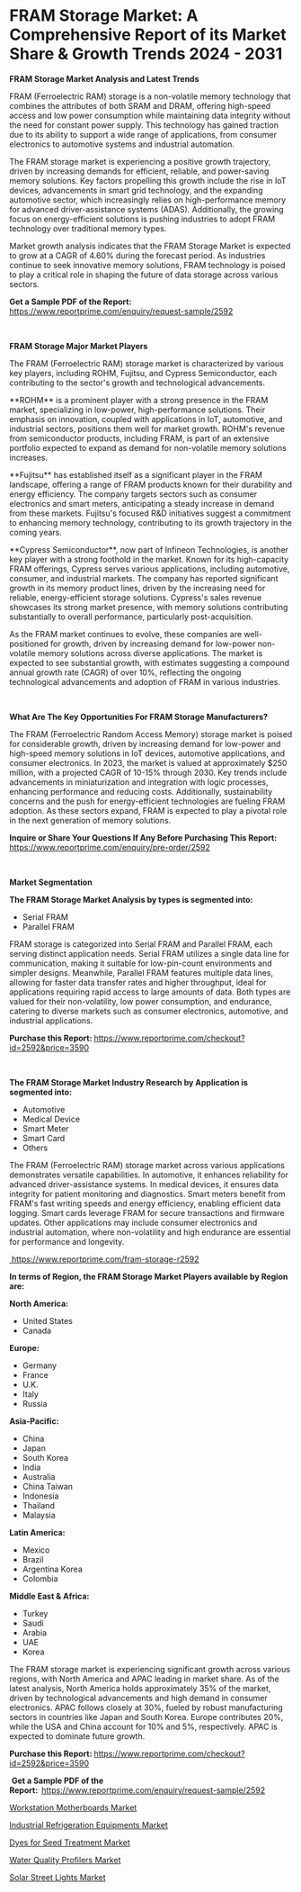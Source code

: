 <p><h1>FRAM Storage Market: A Comprehensive Report of its Market Share & Growth Trends 2024 - 2031</h1></p><p><strong>FRAM Storage Market Analysis and Latest Trends</strong></p>
<p><p>FRAM (Ferroelectric RAM) storage is a non-volatile memory technology that combines the attributes of both SRAM and DRAM, offering high-speed access and low power consumption while maintaining data integrity without the need for constant power supply. This technology has gained traction due to its ability to support a wide range of applications, from consumer electronics to automotive systems and industrial automation.</p><p>The FRAM storage market is experiencing a positive growth trajectory, driven by increasing demands for efficient, reliable, and power-saving memory solutions. Key factors propelling this growth include the rise in IoT devices, advancements in smart grid technology, and the expanding automotive sector, which increasingly relies on high-performance memory for advanced driver-assistance systems (ADAS). Additionally, the growing focus on energy-efficient solutions is pushing industries to adopt FRAM technology over traditional memory types.</p><p>Market growth analysis indicates that the FRAM Storage Market is expected to grow at a CAGR of 4.60% during the forecast period. As industries continue to seek innovative memory solutions, FRAM technology is poised to play a critical role in shaping the future of data storage across various sectors.</p></p>
<p><strong>Get a Sample PDF of the Report:&nbsp;</strong> <a href="https://www.reportprime.com/enquiry/request-sample/2592">https://www.reportprime.com/enquiry/request-sample/2592</a></p>
<p>&nbsp;</p>
<p><strong>FRAM Storage Major Market Players</strong></p>
<p><p>The FRAM (Ferroelectric RAM) storage market is characterized by various key players, including ROHM, Fujitsu, and Cypress Semiconductor, each contributing to the sector's growth and technological advancements.</p><p>**ROHM** is a prominent player with a strong presence in the FRAM market, specializing in low-power, high-performance solutions. Their emphasis on innovation, coupled with applications in IoT, automotive, and industrial sectors, positions them well for market growth. ROHM's revenue from semiconductor products, including FRAM, is part of an extensive portfolio expected to expand as demand for non-volatile memory solutions increases.</p><p>**Fujitsu** has established itself as a significant player in the FRAM landscape, offering a range of FRAM products known for their durability and energy efficiency. The company targets sectors such as consumer electronics and smart meters, anticipating a steady increase in demand from these markets. Fujitsu's focused R&D initiatives suggest a commitment to enhancing memory technology, contributing to its growth trajectory in the coming years.</p><p>**Cypress Semiconductor**, now part of Infineon Technologies, is another key player with a strong foothold in the market. Known for its high-capacity FRAM offerings, Cypress serves various applications, including automotive, consumer, and industrial markets. The company has reported significant growth in its memory product lines, driven by the increasing need for reliable, energy-efficient storage solutions. Cypress's sales revenue showcases its strong market presence, with memory solutions contributing substantially to overall performance, particularly post-acquisition.</p><p>As the FRAM market continues to evolve, these companies are well-positioned for growth, driven by increasing demand for low-power non-volatile memory solutions across diverse applications. The market is expected to see substantial growth, with estimates suggesting a compound annual growth rate (CAGR) of over 10%, reflecting the ongoing technological advancements and adoption of FRAM in various industries.</p></p>
<p>&nbsp;</p>
<p><strong>What Are The Key Opportunities For FRAM Storage Manufacturers?</strong></p>
<p><p>The FRAM (Ferroelectric Random Access Memory) storage market is poised for considerable growth, driven by increasing demand for low-power and high-speed memory solutions in IoT devices, automotive applications, and consumer electronics. In 2023, the market is valued at approximately $250 million, with a projected CAGR of 10-15% through 2030. Key trends include advancements in miniaturization and integration with logic processes, enhancing performance and reducing costs. Additionally, sustainability concerns and the push for energy-efficient technologies are fueling FRAM adoption. As these sectors expand, FRAM is expected to play a pivotal role in the next generation of memory solutions.</p></p>
<p><strong>Inquire or Share Your Questions If Any Before Purchasing This Report:</strong> <a href="https://www.reportprime.com/enquiry/pre-order/2592">https://www.reportprime.com/enquiry/pre-order/2592</a></p>
<p>&nbsp;</p>
<p><strong>Market Segmentation</strong></p>
<p><strong>The FRAM Storage Market Analysis by types is segmented into:</strong></p>
<p><ul><li>Serial FRAM</li><li>Parallel FRAM</li></ul></p>
<p><p>FRAM storage is categorized into Serial FRAM and Parallel FRAM, each serving distinct application needs. Serial FRAM utilizes a single data line for communication, making it suitable for low-pin-count environments and simpler designs. Meanwhile, Parallel FRAM features multiple data lines, allowing for faster data transfer rates and higher throughput, ideal for applications requiring rapid access to large amounts of data. Both types are valued for their non-volatility, low power consumption, and endurance, catering to diverse markets such as consumer electronics, automotive, and industrial applications.</p></p>
<p><strong>Purchase this Report:&nbsp;</strong><a href="https://www.reportprime.com/checkout?id=2592&price=3590">https://www.reportprime.com/checkout?id=2592&price=3590</a></p>
<p>&nbsp;</p>
<p><strong>The FRAM Storage Market Industry Research by Application is segmented into:</strong></p>
<p><ul><li>Automotive</li><li>Medical Device</li><li>Smart Meter</li><li>Smart Card</li><li>Others</li></ul></p>
<p><p>The FRAM (Ferroelectric RAM) storage market across various applications demonstrates versatile capabilities. In automotive, it enhances reliability for advanced driver-assistance systems. In medical devices, it ensures data integrity for patient monitoring and diagnostics. Smart meters benefit from FRAM's fast writing speeds and energy efficiency, enabling efficient data logging. Smart cards leverage FRAM for secure transactions and firmware updates. Other applications may include consumer electronics and industrial automation, where non-volatility and high endurance are essential for performance and longevity.</p></p>
<p><a href="https://www.reportprime.com/fram-storage-r2592">&nbsp;https://www.reportprime.com/fram-storage-r2592</a></p>
<p><strong>In terms of Region, the FRAM Storage Market Players available by Region are:</strong></p>
<p>
    <p> <strong> North America: </strong>
        <ul>
            <li>United States</li>
            <li>Canada</li>
        </ul>
        </p> 
    <p> <strong> Europe: </strong>
        <ul>
            <li>Germany</li>
            <li>France</li>
            <li>U.K.</li>
            <li>Italy</li>
            <li>Russia</li>
        </ul>
        </p> 
    <p> <strong> Asia-Pacific: </strong>
        <ul>
            <li>China</li>
            <li>Japan</li>
            <li>South Korea</li>
            <li>India</li>
            <li>Australia</li>
            <li>China Taiwan</li>
            <li>Indonesia</li>
            <li>Thailand</li>
            <li>Malaysia</li>
        </ul>
        </p> 
    <p> <strong> Latin America: </strong>
        <ul>
            <li>Mexico</li>
            <li>Brazil</li>
            <li>Argentina Korea</li>
            <li>Colombia</li>
        </ul>
        </p> 
    <p> <strong> Middle East & Africa: </strong>
        <ul>
            <li>Turkey</li>
            <li>Saudi</li>
            <li>Arabia</li>
            <li>UAE</li>
            <li>Korea</li>
        </ul>
    </p>
    </p>
<p><p>The FRAM storage market is experiencing significant growth across various regions, with North America and APAC leading in market share. As of the latest analysis, North America holds approximately 35% of the market, driven by technological advancements and high demand in consumer electronics. APAC follows closely at 30%, fueled by robust manufacturing sectors in countries like Japan and South Korea. Europe contributes 20%, while the USA and China account for 10% and 5%, respectively. APAC is expected to dominate future growth.</p></p>
<p><strong>Purchase this Report: </strong><a href="https://www.reportprime.com/checkout?id=2592&price=3590">https://www.reportprime.com/checkout?id=2592&price=3590</a></p>
<p>&nbsp;<strong>Get a Sample PDF of the Report:&nbsp;&nbsp;</strong><a href="https://www.reportprime.com/enquiry/request-sample/2592">https://www.reportprime.com/enquiry/request-sample/2592</a></p>
<p><strong></strong></p>
<p><p><a href="https://github.com/JosephineMcguire65/Market-Research-Report-List-1/blob/main/workstation-motherboards-market.md">Workstation Motherboards Market</a></p><p><a href="https://www.linkedin.com/pulse/industrial-refrigeration-equipments-market-research-report-i4a0c?trackingId=44m6CWZeSyiXDvb9ZH2P0g%3D%3D">Industrial Refrigeration Equipments Market</a></p><p><a href="https://issuu.com/reportprime-2/docs/dyes-for-seed-treatment-market-size_0c0b55b7088c81">Dyes for Seed Treatment Market</a></p><p><a href="https://issuu.com/reportprime-2/docs/water-quality-profilers-market-size_e4f927763e33d8">Water Quality Profilers Market</a></p><p><a href="https://www.linkedin.com/pulse/future-solar-street-lights-market-global-forecast-trends-c5kuc?trackingId=Us5RTOTzQImHK%2BP8vstpwg%3D%3D">Solar Street Lights Market</a></p></p>